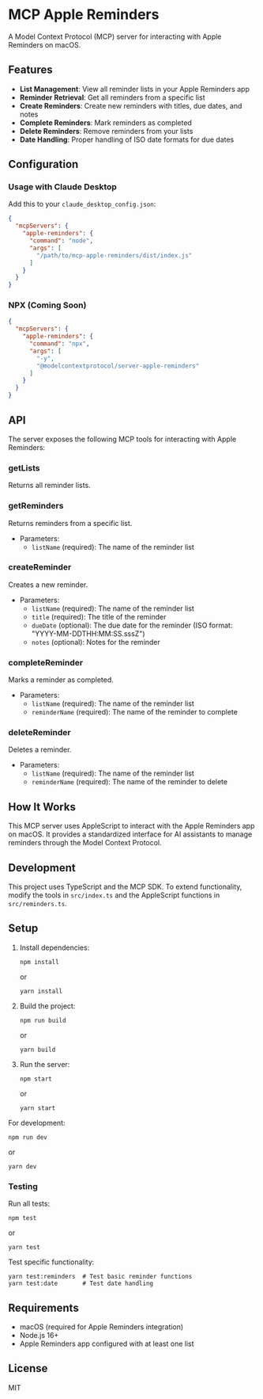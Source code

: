 # MCP Apple Reminders

A Model Context Protocol (MCP) server for interacting with Apple Reminders on macOS.

## Features

- **List Management**: View all reminder lists in your Apple Reminders app
- **Reminder Retrieval**: Get all reminders from a specific list
- **Create Reminders**: Create new reminders with titles, due dates, and notes
- **Complete Reminders**: Mark reminders as completed
- **Delete Reminders**: Remove reminders from your lists
- **Date Handling**: Proper handling of ISO date formats for due dates


## Configuration

### Usage with Claude Desktop

Add this to your `claude_desktop_config.json`:

```json
{
  "mcpServers": {
    "apple-reminders": {
      "command": "node",
      "args": [
        "/path/to/mcp-apple-reminders/dist/index.js"
      ]
    }
  }
}
```

### NPX (Coming Soon)

```json
{
  "mcpServers": {
    "apple-reminders": {
      "command": "npx",
      "args": [
        "-y",
        "@modelcontextprotocol/server-apple-reminders"
      ]
    }
  }
}
```

## API

The server exposes the following MCP tools for interacting with Apple Reminders:

### getLists
Returns all reminder lists.

### getReminders
Returns reminders from a specific list.
- Parameters:
  - `listName` (required): The name of the reminder list

### createReminder
Creates a new reminder.
- Parameters:
  - `listName` (required): The name of the reminder list
  - `title` (required): The title of the reminder
  - `dueDate` (optional): The due date for the reminder (ISO format: "YYYY-MM-DDTHH:MM:SS.sssZ")
  - `notes` (optional): Notes for the reminder

### completeReminder
Marks a reminder as completed.
- Parameters:
  - `listName` (required): The name of the reminder list
  - `reminderName` (required): The name of the reminder to complete

### deleteReminder
Deletes a reminder.
- Parameters:
  - `listName` (required): The name of the reminder list
  - `reminderName` (required): The name of the reminder to delete

## How It Works

This MCP server uses AppleScript to interact with the Apple Reminders app on macOS. It provides a standardized interface for AI assistants to manage reminders through the Model Context Protocol.

## Development

This project uses TypeScript and the MCP SDK. To extend functionality, modify the tools in `src/index.ts` and the AppleScript functions in `src/reminders.ts`.

## Setup

1. Install dependencies:
   ```
   npm install
   ```
   or
   ```
   yarn install
   ```

2. Build the project:
   ```
   npm run build
   ```
   or
   ```
   yarn build
   ```

3. Run the server:
   ```
   npm start
   ```
   or
   ```
   yarn start
   ```

For development:
```
npm run dev
```
or
```
yarn dev
```

### Testing

Run all tests:
```
npm test
```
or
```
yarn test
```

Test specific functionality:
```
yarn test:reminders  # Test basic reminder functions
yarn test:date       # Test date handling
```

## Requirements

- macOS (required for Apple Reminders integration)
- Node.js 16+
- Apple Reminders app configured with at least one list

## License

MIT 